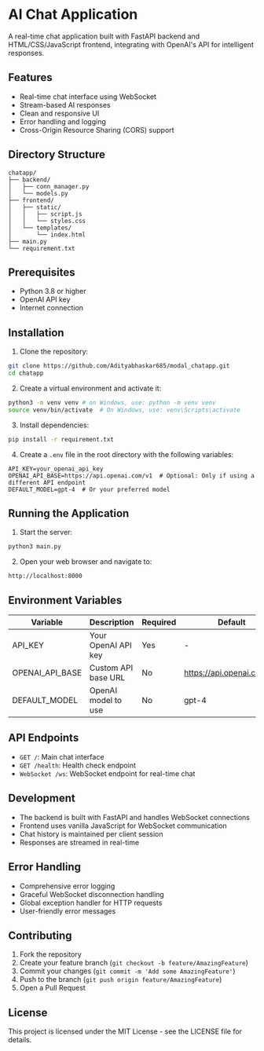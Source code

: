 # AI Chat Application

A real-time chat application built with FastAPI backend and HTML/CSS/JavaScript frontend, integrating with OpenAI's API for intelligent responses.

## Features

- Real-time chat interface using WebSocket
- Stream-based AI responses
- Clean and responsive UI
- Error handling and logging
- Cross-Origin Resource Sharing (CORS) support

## Directory Structure

```
chatapp/
├── backend/
│   ├── conn_manager.py
│   └── models.py
├── frontend/
│   ├── static/
│   │   ├── script.js
│   │   └── styles.css
│   └── templates/
│       └── index.html
├── main.py
└── requirement.txt
```

## Prerequisites

- Python 3.8 or higher
- OpenAI API key
- Internet connection

## Installation

1. Clone the repository:
```bash
git clone https://github.com/Adityabhaskar685/modal_chatapp.git
cd chatapp
```

2. Create a virtual environment and activate it:
```bash
python3 -m venv venv # on Windows, use: python -m venv venv
source venv/bin/activate  # On Windows, use: venv\Scripts\activate
```

3. Install dependencies:
```bash
pip install -r requirement.txt
```

4. Create a `.env` file in the root directory with the following variables:
```
API_KEY=your_openai_api_key
OPENAI_API_BASE=https://api.openai.com/v1  # Optional: Only if using a different API endpoint
DEFAULT_MODEL=gpt-4  # Or your preferred model
```

## Running the Application

1. Start the server:
```bash
python3 main.py
```

2. Open your web browser and navigate to:
```
http://localhost:8000
```

## Environment Variables

| Variable | Description | Required | Default |
|----------|-------------|----------|---------|
| API_KEY | Your OpenAI API key | Yes | - |
| OPENAI_API_BASE | Custom API base URL | No | https://api.openai.com/v1 |
| DEFAULT_MODEL | OpenAI model to use | No | gpt-4 |

## API Endpoints

- `GET /`: Main chat interface
- `GET /health`: Health check endpoint
- `WebSocket /ws`: WebSocket endpoint for real-time chat

## Development

- The backend is built with FastAPI and handles WebSocket connections
- Frontend uses vanilla JavaScript for WebSocket communication
- Chat history is maintained per client session
- Responses are streamed in real-time

## Error Handling

- Comprehensive error logging
- Graceful WebSocket disconnection handling
- Global exception handler for HTTP requests
- User-friendly error messages

## Contributing

1. Fork the repository
2. Create your feature branch (`git checkout -b feature/AmazingFeature`)
3. Commit your changes (`git commit -m 'Add some AmazingFeature'`)
4. Push to the branch (`git push origin feature/AmazingFeature`)
5. Open a Pull Request

## License

This project is licensed under the MIT License - see the LICENSE file for details.
